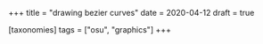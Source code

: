 +++
title = "drawing bezier curves"
date = 2020-04-12
draft = true

[taxonomies]
tags = ["osu", "graphics"]
+++
